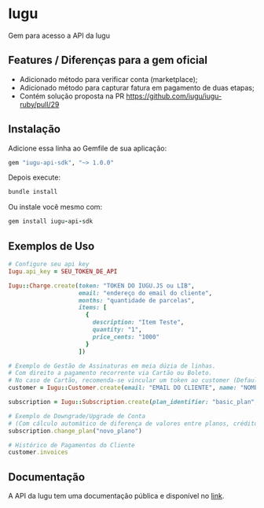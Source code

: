 # Iugu

Gem para acesso a API da Iugu

## Features / Diferenças para a gem oficial

* Adicionado método para verificar conta (marketplace);
* Adicionado método para capturar fatura em pagamento de duas etapas;
* Contém solução proposta na PR https://github.com/iugu/iugu-ruby/pull/29

## Instalação

Adicione essa linha ao Gemfile de sua aplicação:

```ruby
gem "iugu-api-sdk", "~> 1.0.0"
```

Depois execute:

```ruby
bundle install
```

Ou instale você mesmo com:

```ruby
gem install iugu-api-sdk
```

## Exemplos de Uso

```ruby
# Configure seu api key
Iugu.api_key = SEU_TOKEN_DE_API

Iugu::Charge.create(token: "TOKEN DO IUGU.JS ou LIB",
                    email: "endereço do email do cliente",
                    months: "quantidade de parcelas",
                    items: [
                      {
                        description: "Item Teste",
                        quantity: "1",
                        price_cents: "1000"
                      }
                    ])

# Exemplo de Gestão de Assinaturas em meia dúzia de linhas.
# Com direito a pagamento recorrente via Cartão ou Boleto.
# No caso de Cartão, recomenda-se vincular um token ao customer (Default Payment Method).
customer = Iugu::Customer.create(email: "EMAIL DO CLIENTE", name: "NOME DO CLIENTE")

subscription = Iugu::Subscription.create(plan_identifier: "basic_plan", customer_id: customer.id)

# Exemplo de Downgrade/Upgrade de Conta
# (Com cálculo automático de diferença de valores entre planos, créditos, etc)
subscription.change_plan("novo_plano")

# Histórico de Pagamentos do Cliente
customer.invoices
```

## Documentação

A API da Iugu tem uma documentação pública e disponível no [link](https://dev.iugu.com/v1.0/reference).
